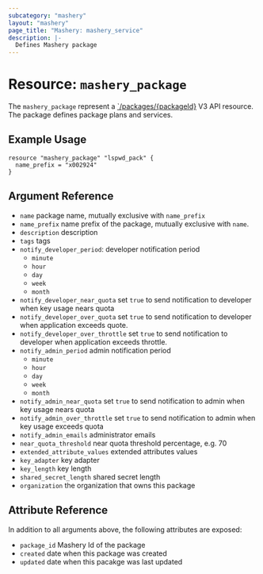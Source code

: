 ```yaml
---
subcategory: "mashery"
layout: "mashery"
page_title: "Mashery: mashery_service"
description: |-
  Defines Mashery package
---
```


# Resource: `mashery_package`

The `mashery_package` represent a [`/packages/{packageId}](https://developer.mashery.com/docs/read/mashery_api/30/resources/packages)
V3 API resource. The package defines package plans and services.

## Example Usage

```hcl
resource "mashery_package" "lspwd_pack" {
  name_prefix = "x002924"
}
```

## Argument Reference

* `name` package name, mutually exclusive with `name_prefix`
* `name_prefix` name prefix of the package, mutually exclusive with `name`.
* `description` description
* `tags` tags
* `notify_developer_period`: developer notification period
  * `minute` 
  * `hour`
  * `day`
  * `week`
  * `month`
* `notify_developer_near_quota` set `true` to send notification to developer when key usage nears quota
* `notify_developer_over_quota` set `true` to send notification to developer when application exceeds quote. 
* `notify_developer_over_throttle` set `true` to send notification to developer when application exceeds throttle.
* `notify_admin_period` admin notification period
    * `minute`
    * `hour`
    * `day`
    * `week`
    * `month`
* `notify_admin_near_quota` set `true` to send notification to admin when key usage nears quota
* `notify_admin_over_throttle` set `true` to send notification to admin when key usage exceeds quota
* `notify_admin_emails` administrator emails
* `near_quota_threshold` near quota threshold percentage, e.g. 70
* `extended_attribute_values` extended attributes values
* `key_adapter` key adapter
* `key_length` key length
* `shared_secret_length` shared secret length
* `organization` the organization that owns this package

## Attribute Reference

In addition to all arguments above, the following attributes are exposed:

* `package_id` Mashery Id of the package
* `created` date when this package was created
* `updated` date when this pacakge was last updated